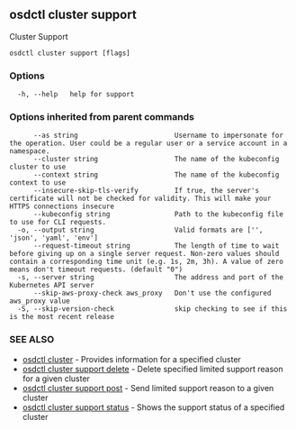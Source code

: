 ## osdctl cluster support

Cluster Support

```
osdctl cluster support [flags]
```

### Options

```
  -h, --help   help for support
```

### Options inherited from parent commands

```
      --as string                        Username to impersonate for the operation. User could be a regular user or a service account in a namespace.
      --cluster string                   The name of the kubeconfig cluster to use
      --context string                   The name of the kubeconfig context to use
      --insecure-skip-tls-verify         If true, the server's certificate will not be checked for validity. This will make your HTTPS connections insecure
      --kubeconfig string                Path to the kubeconfig file to use for CLI requests.
  -o, --output string                    Valid formats are ['', 'json', 'yaml', 'env']
      --request-timeout string           The length of time to wait before giving up on a single server request. Non-zero values should contain a corresponding time unit (e.g. 1s, 2m, 3h). A value of zero means don't timeout requests. (default "0")
  -s, --server string                    The address and port of the Kubernetes API server
      --skip-aws-proxy-check aws_proxy   Don't use the configured aws_proxy value
  -S, --skip-version-check               skip checking to see if this is the most recent release
```

### SEE ALSO

* [osdctl cluster](osdctl_cluster.md)	 - Provides information for a specified cluster
* [osdctl cluster support delete](osdctl_cluster_support_delete.md)	 - Delete specified limited support reason for a given cluster
* [osdctl cluster support post](osdctl_cluster_support_post.md)	 - Send limited support reason to a given cluster
* [osdctl cluster support status](osdctl_cluster_support_status.md)	 - Shows the support status of a specified cluster

